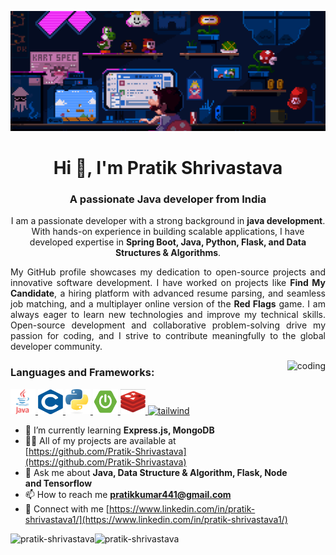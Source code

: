 ![MasterHead](/img/banner.gif)

<h1 align="center">Hi 👋, I'm Pratik Shrivastava</h1>
<h3 align="center">A passionate Java developer from India</h3>
<p align="center">
  I am a passionate developer with a strong background in <b>java development</b>. With hands-on experience in building scalable applications, I have developed expertise in <b>Spring Boot, Java, Python, Flask, and Data Structures & Algorithms</b>.
</p>
<p align="justify">
  My GitHub profile showcases my dedication to open-source projects and innovative software development. I have worked on projects like <b>Find My Candidate</b>, a hiring platform with advanced resume parsing, and seamless job matching, and a multiplayer online version of the <b>Red Flags</b> game. I am always eager to learn new technologies and improve my technical skills. Open-source development and collaborative problem-solving drive my passion for coding, and I strive to contribute meaningfully to the global developer community.

</p>

<img height="230" align="right" alt="coding" src="https://media2.giphy.com/media/MunViQ5feR29sMFVfa/giphy.gif?cid=6c09b952c7jgvpp3bgsgpsv3g2gk3sob02xw7i851m73fgfz&rid=giphy.gif&ct=s">

<h3 align="left">Languages and Frameworks:</h3>
<p align="left"> 
<a href="https://www.java.com/en/" target="_blank" rel="noreferrer"> <img src="/img/java.png" alt="java" width="40" height="40"/>
</a> 
<a href="https://www.w3schools.com/c/c_intro.php" target="_blank" rel="noreferrer"> <img src="/img/c.png" alt="c" width="40" height="40"/> 
</a> 
<a href="https://git-scm.com/" target="_blank" rel="noreferrer">
 </a> 
 <a href="https://www.python.org/" target="_blank" rel="noreferrer"> <img src="/img/python.png" alt="python" width="40" height="40"/> 
</a> 
<a href="https://spring.io/projects/spring-boot" target="_blank" rel="noreferrer"> <img src="/img/springboot.png" alt="spring boot" width="40" height="40"/> 

</a> 
<a href="https://redis.io/" target="_blank" rel="noreferrer"> <img src="/img/redis.png" alt="redis" width="40" height="40"/>
</a>
<a href="https://tailwindcss.com/" target="_blank" rel="noreferrer"> <img src="https://www.vectorlogo.zone/logos/tailwindcss/tailwindcss-icon.svg" alt="tailwind" width="40" height="40"/> 
</a>
</p>

-   🌱 I’m currently learning **Express.js, MongoDB**
-   👨‍💻 All of my projects are available at [https://github.com/Pratik-Shrivastava](https://github.com/Pratik-Shrivastava)
-   💬 Ask me about **Java, Data Structure & Algorithm, Flask, Node and Tensorflow**
-   📫 How to reach me **pratikkumar441@gmail.com**
-   📄 Connect with me [https://www.linkedin.com/in/pratik-shrivastava1/](https://www.linkedin.com/in/pratik-shrivastava1/)

<p><img align="left" src="https://github-readme-stats.vercel.app/api?username=pratik-shrivastava&show_icons=true&locale=en&theme=transparent" alt="pratik-shrivastava" /></p>

<p><img align="left" src="https://github-readme-stats.vercel.app/api/top-langs?username=pratik-shrivastava&show_icons=true&locale=en&layout=compact&theme=transparent" alt="pratik-shrivastava" /></p>
